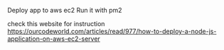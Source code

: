Deploy app to aws ec2
Run it with pm2 

check this website for instruction https://ourcodeworld.com/articles/read/977/how-to-deploy-a-node-js-application-on-aws-ec2-server